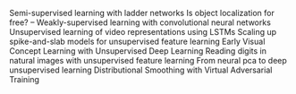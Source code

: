 Semi-supervised learning with ladder networks
Is object localization for free? – Weakly-supervised learning with convolutional neural networks
Unsupervised learning of video representations using LSTMs
Scaling up spike-and-slab models for unsupervised feature learning
Early Visual Concept Learning with Unsupervised Deep Learning
Reading digits in natural images with unsupervised feature learning
From neural pca to deep unsupervised learning
Distributional Smoothing with Virtual Adversarial Training